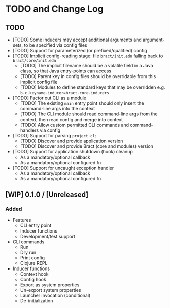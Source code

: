 # TODO and Change Log

## TODO

- [TODO] Some inducers may accept additional arguments and argument-sets, to be specified via config files
- [TODO] Support for parameterized (or prefixed/qualified) config
- [TODO] Implicit config-reading stage: file `bract/init.edn` falling back to `bract/core/init.edn`
  - [TODO] The implicit filename should be a volatile field in a Java class, so that Java entry-points can access
  - [TODO] Parent key in config files should be overridable from this implicit config file
  - [TODO] Modules to define standard keys that may be overridden e.g. `b.c.keyname.inducer=bract.core.inducers`
- [TODO] Factor out CLI as a module
  - [TODO] The existing `main` entry point should only insert the command-line args into the context
  - [TODO] The CLI module should read command-line args from the context, then read config and merge into context
  - [TODO] Allow custom permitted CLI commands and command-handlers via config
- [TODO] Support for parsing `project.clj`
  - [TODO] Discover and provide application version
  - [TODO] Discover and provide Bract (core and modules) version
- [TODO] Support for application shutdown (hook) cleanup
  - As a mandatory/optional callback
  - As a mandatory/optional configured fn
- [TODO] Support for uncaught exception handler
  - As a mandatory/optional callback
  - As a mandatory/optional configured fn


## [WIP] 0.1.0 / [Unreleased]

### Added

- Features
  - CLI entry point
  - Inducer functions
  - Development/test support
- CLI commands
  - Run
  - Dry run
  - Print config
  - Clojure REPL
- Inducer functions
  - Context hook
  - Config hook
  - Export as system properties
  - Un-export system properties
  - Launcher invocation (conditional)
  - De-initialization

